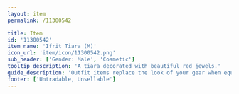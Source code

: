 ```yaml
---
layout: item
permalink: /11300542

title: Item
id: '11300542'
item_name: 'Ifrit Tiara (M)'
icon_url: 'item/icon/11300542.png'
sub_header: ['Gender: Male', 'Cosmetic']
tooltip_description: 'A tiara decorated with beautiful red jewels.'
guide_description: 'Outfit items replace the look of your gear when equipped.'
footer: ['Untradable, Unsellable']
---
```

